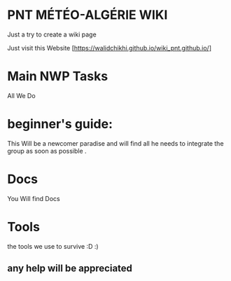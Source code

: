 # PNT MÉTÉO-ALGÉRIE  WIKI 


Just a try to create a wiki page 


Just visit this Website [https://walidchikhi.github.io/wiki_pnt.github.io/] 

# Main NWP Tasks

All We Do 

# beginner's guide: 

This Will be a newcomer paradise and will find all he needs to integrate the group as soon as possible . 


# Docs 

You Will find Docs 


# Tools 

the tools we use to survive :D :) 


## any help will be appreciated  

